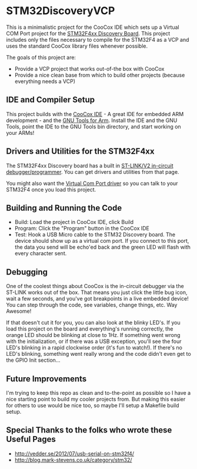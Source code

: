 STM32DiscoveryVCP
=================

This is a minimalistic project for the CooCox IDE which sets up a Virtual COM Port project for the [STM32F4xx Discovery Board](http://www.st.com/web/en/catalog/tools/FM116/SC959/SS1532/PF252419).  This project includes only the files necessary to compile for the STM32F4 as a VCP and uses the standard CooCox library files whenever possible.

The goals of this project are:
* Provide a VCP project that works out-of-the box with CooCox
* Provide a nice clean base from which to build other projects (because everything needs a VCP)


IDE and Compiler Setup
----------------------

This project builds with the [CooCox IDE](http://www.coocox.org/index.html) - A great IDE for embedded ARM development - and the [GNU Tools for Arm](https://launchpad.net/gcc-arm-embedded).  Install the IDE and the GNU Tools, point the IDE to the GNU Tools bin directory, and start working on your ARMs!


Drivers and Utilities for the STM32F4xx
---------------------------------------

The STM32F4xx Discovery board has a built in [ST-LINK/V2 in-circuit debugger/programmer](http://www.st.com/web/catalog/tools/FM146/CL1984/SC724/SS1677/PF251168).  You can get drivers and utilities from that page.

You might also want the [Virtual Com Port driver](http://www.st.com/web/en/catalog/tools/PF257938) so you can talk to your STM32F4 once you load this project.


Building and Running the Code
-----------------------------

* Build: Load the project in CooCox IDE, click Build
* Program: Click the "Program" button in the CooCox IDE
* Test: Hook a USB Micro cable to the STM32 Discovery board.  The device should show up as a virtual com port.  If you connect to this port, the data you send will be echo'ed back and the green LED will flash with every character sent.


Debugging
---------

One of the coolest things about CooCox is the in-circuit debugger via the ST-LINK works out of the box.  That means you just click the little bug icon, wait a few seconds, and you've got breakpoints in a live embedded device!  You can step through the code, see variables, change things, etc.  Way Awesome!

If that doesn't cut it for you, you can also look at the blinky LED's.  If you load this project on the board and everything's running correctly, the orange LED should be blinking at close to 1Hz.  If something went wrong with the initialization, or if there was a USB exception, you'll see the four LED's blinking in a rapid clockwise order (it's fun to watch!).  If there's no LED's blinking, something went really wrong and the code didn't even get to the GPIO Init section...


Future Improvements
-------------------

I'm trying to keep this repo as clean and to-the-point as possible so I have a nice starting point to build my cooler projects from.  But making this easier for others to use would be nice too, so maybe I'll setup a Makefile build setup.


Special Thanks to the folks who wrote these Useful Pages
--------------------------------------------------------

* http://vedder.se/2012/07/usb-serial-on-stm32f4/
* http://blog.mark-stevens.co.uk/category/stm32/
